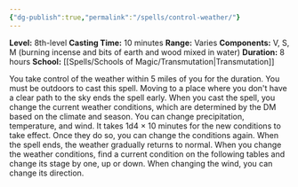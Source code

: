 ```yaml
---
{"dg-publish":true,"permalink":"/spells/control-weather/"}
---
```


**Level:** 8th-level
**Casting Time:** 10 minutes
**Range:** Varies
**Components:** V, S, M (burning incense and bits of earth and wood mixed in water)
**Duration:** 8 hours
**School:** [[Spells/Schools of Magic/Transmutation\|Transmutation]]

You take control of the weather within 5 miles of you for the duration. You must be outdoors to cast this spell. Moving to a place where you don't have a clear path to the sky ends the spell early.
When you cast the spell, you change the current weather conditions, which are determined by the DM based on the climate and season. You can change precipitation, temperature, and wind. It takes 1d4 × 10 minutes for the new conditions to take effect. Once they do so, you can change the conditions again. When the spell ends, the weather gradually returns to normal.
When you change the weather conditions, find a current condition on the following tables and change its stage by one, up or down. When changing the wind, you can change its direction.